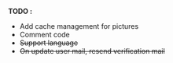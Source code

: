 **TODO :**
* Add cache management for pictures
* Comment code
* ~~Support language~~
* ~~On update user mail, resend verification mail~~
